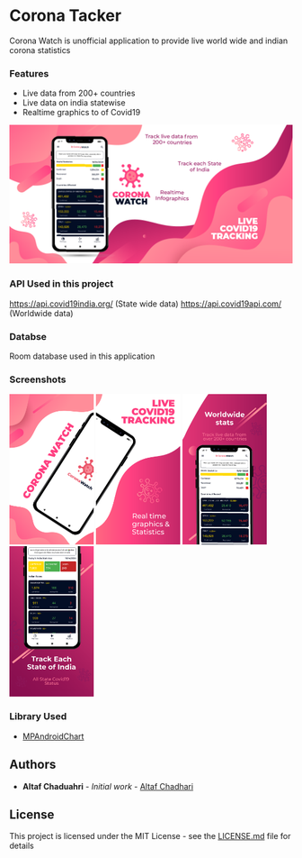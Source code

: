 # Corona Tacker

Corona Watch is unofficial application to provide live world wide and indian corona statistics

### Features

* Live data from 200+ countries
* Live data on india statewise
* Realtime graphics to of Covid19

![](images/poster.png)

### API Used in this project

https://api.covid19india.org/ (State wide data)
https://api.covid19api.com/ (Worldwide data)

### Databse

Room database used in this application 

### Screenshots
<img src="images/1.png" width="150"> <img src="images/2.png" width="150"> <img src="images/3.png" width="150"> <img src="images/4.png" width="150">

### Library Used

* [MPAndroidChart](https://github.com/PhilJay/MPAndroidChart)

## Authors

* **Altaf Chaduahri** - *Initial work* - [Altaf Chadhari](https://github.com/altafc22)

## License

This project is licensed under the MIT License - see the [LICENSE.md](LICENSE.md) file for details
